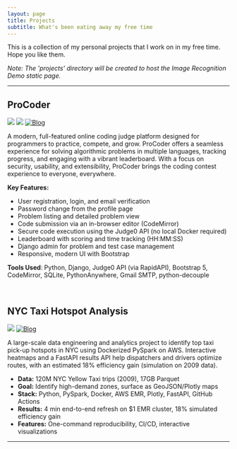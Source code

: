 ```yaml
---
layout: page
title: Projects
subtitle: What's been eating away my free time
---
```


This is a collection of my personal projects that I work on in my free time. Hope you like them.

_Note: The 'projects' directory will be created to host the Image Recognition Demo static page._

---

## ProCoder

<a href="https://vamshim005.pythonanywhere.com/" target="_blank"><img src="https://img.shields.io/badge/Website-9cf"></a>
<a href="https://github.com/vamshim005/ProCoder" target="_blank"><img src="https://img.shields.io/badge/GitHub-blue"></a>
<a href="/projects/2024/05/09/procoder-journey.html"><img src="https://img.shields.io/badge/Blog-4CAF50" alt="Blog"></a>

A modern, full-featured online coding judge platform designed for programmers to practice, compete, and grow. ProCoder offers a seamless experience for solving algorithmic problems in multiple languages, tracking progress, and engaging with a vibrant leaderboard. With a focus on security, usability, and extensibility, ProCoder brings the coding contest experience to everyone, everywhere.

**Key Features:**
- User registration, login, and email verification
- Password change from the profile page
- Problem listing and detailed problem view
- Code submission via an in-browser editor (CodeMirror)
- Secure code execution using the Judge0 API (no local Docker required)
- Leaderboard with scoring and time tracking (HH:MM:SS)
- Django admin for problem and test case management
- Responsive, modern UI with Bootstrap

**Tools Used**: Python, Django, Judge0 API (via RapidAPI), Bootstrap 5, CodeMirror, SQLite, PythonAnywhere, Gmail SMTP, python-decouple

<br/>

## NYC Taxi Hotspot Analysis

<a href="https://github.com/vamshim005/nyc-taxi-hotspot" target="_blank"><img src="https://img.shields.io/badge/GitHub-blue"></a>
<a href="https://vamshimaya.com/nyc-taxi-hotspot-project/" target="_blank"><img src="https://img.shields.io/badge/Blog-4CAF50" alt="Blog"></a>

A large-scale data engineering and analytics project to identify top taxi pick-up hotspots in NYC using Dockerized PySpark on AWS. Interactive heatmaps and a FastAPI results API help dispatchers and drivers optimize routes, with an estimated 18% efficiency gain (simulation on 2009 data).

- **Data:** 120M NYC Yellow Taxi trips (2009), 17GB Parquet
- **Goal:** Identify high-demand zones, surface as GeoJSON/Plotly maps
- **Stack:** Python, PySpark, Docker, AWS EMR, Plotly, FastAPI, GitHub Actions
- **Results:** 4 min end-to-end refresh on $1 EMR cluster, 18% simulated efficiency gain
- **Features:** One-command reproducibility, CI/CD, interactive visualizations

---
